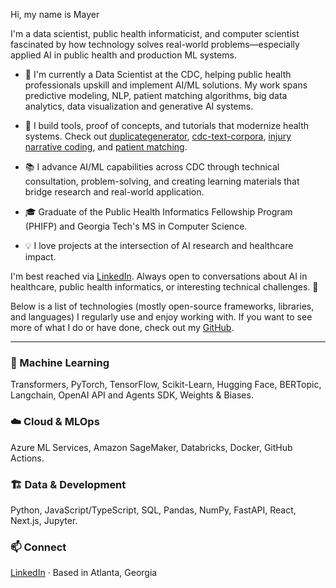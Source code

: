 
Hi, my name is Mayer

I'm a data scientist, public health informaticist, and computer scientist fascinated by how technology solves real-world problems—especially applied AI in public health and production ML systems.

* 🔭 I'm currently a Data Scientist at the CDC, helping public health professionals upskill and implement AI/ML solutions. My work spans predictive modeling, NLP, patient matching algorithms, big data analytics, data visualization and generative AI systems.

* 🔨 I build tools, proof of concepts, and tutorials that modernize health systems. Check out [duplicategenerator](https://github.com/mayerantoine/duplicategenerator), [cdc-text-corpora](https://github.com/mayerantoine/cdc-text-corpora), [injury narrative coding](https://github.com/mayerantoine/injury-narrative-coding-transformers), and [patient matching](https://github.com/mayerantoine/matching-comparative-review).

* 📚 I advance AI/ML capabilities across CDC through technical consultation, problem-solving, and creating learning materials that bridge research and real-world application.

* 🎓 Graduate of the Public Health Informatics Fellowship Program (PHIFP) and Georgia Tech's MS in Computer Science.

* 💡 I love projects at the intersection of AI research and healthcare impact.

I'm best reached via [LinkedIn](https://www.linkedin.com/in/mayerantoine/). Always open to conversations about AI in healthcare, public health informatics, or interesting technical challenges. 🤝

Below is a list of technologies (mostly open-source frameworks, libraries, and languages) I regularly use and enjoy working with. If you want to see more of what I do or have done, check out my [GitHub](https://github.com/mayerantoine).

---

### 🤖 Machine Learning

Transformers, PyTorch, TensorFlow, Scikit-Learn, Hugging Face, BERTopic, Langchain, OpenAI API and Agents SDK, Weights & Biases.

### ☁️ Cloud & MLOps

Azure ML Services, Amazon SageMaker, Databricks, Docker, GitHub Actions.

### 🏗️ Data & Development

Python, JavaScript/TypeScript, SQL, Pandas, NumPy, FastAPI, React, Next.js, Jupyter.

### 📫 Connect

[LinkedIn](https://www.linkedin.com/in/mayerantoine/) · Based in Atlanta, Georgia
